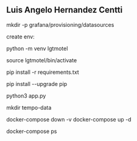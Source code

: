 <h2><strong>Luis Angelo Hernandez Centti</strong></h2>

mkdir -p grafana/provisioning/datasources

create env:

python -m venv lgtmotel

source lgtmotel/bin/activate

pip install -r requirements.txt

pip install --upgrade pip

python3 app.py

mkdir tempo-data

docker-compose down -v
docker-compose up -d

docker-compose ps

